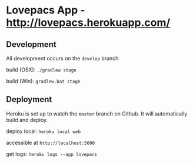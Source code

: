 # Lovepacs App - http://lovepacs.herokuapp.com/

## Development

All development occurs on the `develop` branch.

build (OSX): `./gradlew stage`

build (Win): `gradlew.bat stage`

## Deployment

Heroku is set up to watch the `master` branch on Github.  It will automatically build and deploy.

deploy local: `heroku local web`

accessible at `http://localhost:5000`

get logs: `heroku logs --app lovepacs`